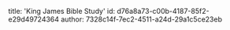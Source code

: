 title: 'King James Bible Study'
id: d76a8a73-c00b-4187-85f2-e29d49724364
author: 7328c14f-7ec2-4511-a24d-29a1c5ce23eb
